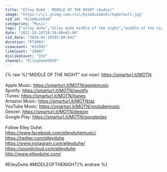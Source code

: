 ```yaml
---
title: "Elley Duhé - MIDDLE OF THE NIGHT (Audio)"
image: "https:\/\/i.ytimg.com\/vi\/Ky1dduzoEe0\/hqdefault.jpg"
vid_id: "Ky1dduzoEe0"
categories: "Music"
tags: ["elley duhe","elley duhé middle of the night","middle of the night"]
date: "2021-10-24T19:30:48+03:00"
vid_date: "2020-01-10T05:00:04Z"
duration: "PT3M6S"
viewcount: "633592"
likeCount: "19007"
dislikeCount: "153"
channel: "ElleyDuheVEVO"
---
```

{% raw %}“MIDDLE OF THE NIGHT” out now!: <a rel="nofollow" target="blank" href="https://smarturl.it/MOTN">https://smarturl.it/MOTN</a><br /><br />Apple Music: <a rel="nofollow" target="blank" href="https://smarturl.it/MOTN/applemusic">https://smarturl.it/MOTN/applemusic</a><br />Spotify: <a rel="nofollow" target="blank" href="https://smarturl.it/MOTN/spotify">https://smarturl.it/MOTN/spotify</a><br />iTunes: <a rel="nofollow" target="blank" href="https://smarturl.it/MOTN/itunes">https://smarturl.it/MOTN/itunes</a><br />Amazon Music: <a rel="nofollow" target="blank" href="https://smarturl.it/MOTN/az">https://smarturl.it/MOTN/az</a><br />YouTube Music: <a rel="nofollow" target="blank" href="https://smarturl.it/MOTN/youtubemusic">https://smarturl.it/MOTN/youtubemusic</a><br />Deezer: <a rel="nofollow" target="blank" href="https://smarturl.it/MOTN/deezer">https://smarturl.it/MOTN/deezer</a><br />Google Play: <a rel="nofollow" target="blank" href="https://smarturl.it/MOTN/googleplay">https://smarturl.it/MOTN/googleplay</a><br /><br />Follow Elley Duhé:<br /><a rel="nofollow" target="blank" href="https://www.facebook.com/elleyduhemusic/">https://www.facebook.com/elleyduhemusic/</a><br /><a rel="nofollow" target="blank" href="https://twitter.com/elleyduhe">https://twitter.com/elleyduhe</a><br /><a rel="nofollow" target="blank" href="https://www.instagram.com/elleyduhe/">https://www.instagram.com/elleyduhe/</a> <br /><a rel="nofollow" target="blank" href="https://soundcloud.com/elleyduhe">https://soundcloud.com/elleyduhe</a><br /><a rel="nofollow" target="blank" href="http://www.elleyduhe.com/">http://www.elleyduhe.com/</a><br /><br />#ElleyDuhe #MIDDLEOFTHENIGHT{% endraw %}
